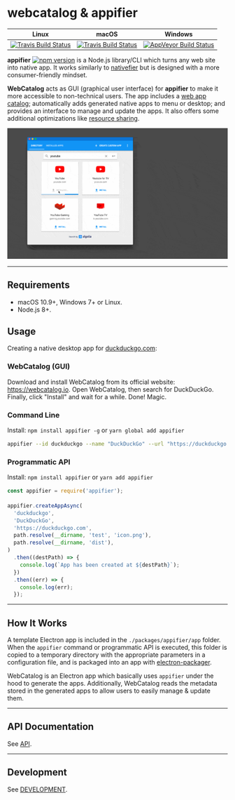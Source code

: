 # webcatalog & appifier

| Linux | macOS | Windows |
| ----- | ----- | ------- |
| [![Travis Build Status](https://travis-ci.org/webcatalog/webcatalog.svg?branch=master)](https://travis-ci.org/webcatalog/webcatalog) | [![Travis Build Status](https://travis-ci.org/webcatalog/webcatalog.svg?branch=master)](https://travis-ci.org/webcatalog/webcatalog) | [![AppVeyor Build Status](https://ci.appveyor.com/api/projects/status/github/webcatalog/webcatalog?branch=master&svg=true)](https://ci.appveyor.com/project/webcatalog/webcatalog/branch/master) |

**appifier** [![npm version](https://badge.fury.io/js/appifier.svg)](https://badge.fury.io/js/appifier) is a Node.js library/CLI which turns any web site into native app. It works similarly to [nativefier](https://github.com/jiahaog/Nativefier) but is designed with a more consumer-friendly mindset.

**WebCatalog** acts as GUI (graphical user interface) for **appifier** to make it more accessible to non-technical users. The app includes a [web app catalog](https://github.com/webcatalog/webcatalog-apps); automatically adds generated native apps to menu or desktop; and provides an interface to manage and update the apps. It also offers some additional optimizations like [resource sharing](https://github.com/webcatalog/webcatalog/issues/171).

![WebCatalog for macOS](/build-resources/demo.gif)

---

## Requirements
- macOS 10.9+, Windows 7+ or Linux.
- Node.js 8+.

## Usage
Creating a native desktop app for [duckduckgo.com](https://duckduckgo.com):

### WebCatalog (GUI)
Download and install WebCatalog from its official website: https://webcatalog.io. Open WebCatalog, then search for DuckDuckGo. Finally, click "Install" and wait for a while. Done! Magic.

### Command Line
Install: `npm install appifier -g` or `yarn global add appifier`

```bash
appifier --id duckduckgo --name "DuckDuckGo" --url "https://duckduckgo.com" --icon ./icon.png
```

### Programmatic API
Install: `npm install appifier` or `yarn add appifier`

```js
const appifier = require('appifier');

appifier.createAppAsync(
  'duckduckgo',
  'DuckDuckGo',
  'https://duckduckgo.com',
  path.resolve(__dirname, 'test', 'icon.png'),
  path.resolve(__dirname, 'dist'),
)
  .then((destPath) => {
    console.log(`App has been created at ${destPath}`);
  })
  .then((err) => {
    console.log(err);
  });
```

---

## How It Works
A template Electron app is included in the `./packages/appifier/app` folder. When the `appifier` command or programmatic API is executed, this folder is copied to a temporary directory with the appropriate parameters in a configuration file, and is packaged into an app with [electron-packager](https://github.com/electron-userland/electron-packager).

WebCatalog is an Electron app which basically uses `appifier` under the hood to generate the apps. Additionally, WebCatalog reads the metadata stored in the generated apps to allow users to easily manage & update them.

---

## API Documentation
See [API](API.md).

---

## Development
See [DEVELOPMENT](DEVELOPMENT.md).
